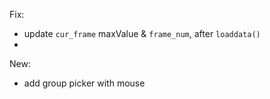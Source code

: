 Fix:
 - update `cur_frame` maxValue & `frame_num`, after `loaddata()`
 - 
New:
 - add group picker with mouse